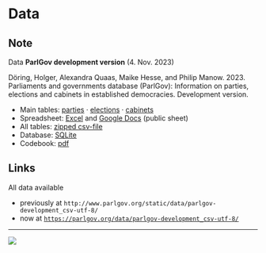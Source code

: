 # Data

## Note

Data **ParlGov development version** (4. Nov. 2023)

Döring, Holger, Alexandra Quaas, Maike Hesse, and Philip Manow. 2023. Parliaments and governments database (ParlGov): Information on parties, elections and cabinets in established democracies. Development version.

- Main tables:
  [parties](/data/parlgov-development_csv-utf-8/view_party.csv) ·
  [elections](/data/parlgov-development_csv-utf-8/view_election.csv) ·
  [cabinets](/data/parlgov-development_csv-utf-8/view_cabinet.csv)
- Spreadsheet: <a href="/data/parlgov.xlsx" download>Excel</a> and [Google
  Docs](https://docs.google.com/spreadsheets/d/1C9n-DO37oGrMeixVWERVQ1EZJPjaAotG/edit?usp=sharing&ouid=112821459381085092698&rtpof=true&sd=true)
  (public sheet)
- All tables: [zipped csv-file](/data/parlgov-development_csv-utf-8.zip)
- Database: [SQLite](/data/parlgov-development.db)
- Codebook: [pdf](/data/codebook.pdf)

## Links

All data available

- previously at `http://www.parlgov.org/static/data/parlgov-development_csv-utf-8/`
- now at [`https://parlgov.org/data/parlgov-development_csv-utf-8/`](https://parlgov.org/data/parlgov-development_csv-utf-8/)

---

![](/images/parlgov-countries.png)
